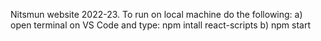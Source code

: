 Nitsmun website 2022-23.
To run on local machine do the following:
a) open terminal on VS Code and type:  npm intall react-scripts
b) npm start
